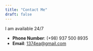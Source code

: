 ```yaml
---
title: "Contact Me"
draft: false
---
```


I am available 24/7 

- **Phone Number**: (+98) 937 500 8935
- **Email**: 1374ea@gmail.com

